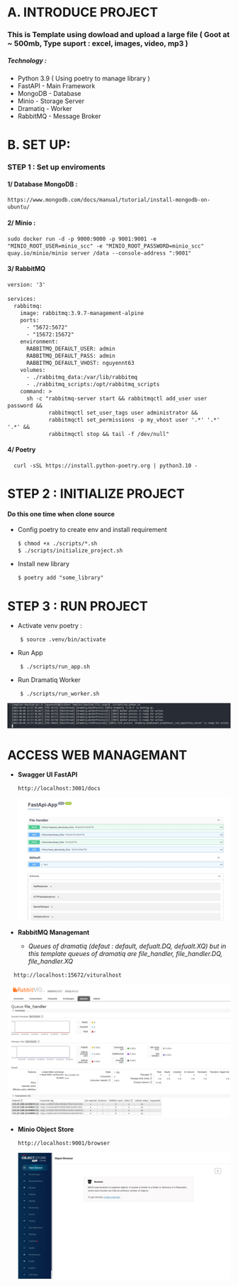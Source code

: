 # A. INTRODUCE PROJECT

### This is Template using dowload and upload a large file ( Goot at ~ 500mb, Type suport : excel, images, video, mp3 )

##### Technology :

- Python 3.9 ( Using poetry to manage library )
- FastAPI - Main Framework
- MongoDB - Database
- Minio - Storage Server
- Dramatiq - Worker
- RabbitMQ - Message Broker

# B. SET UP:

### STEP 1 : Set up enviroments

#### 1/ Database MongoDB :

```
https://www.mongodb.com/docs/manual/tutorial/install-mongodb-on-ubuntu/
```

#### 2/ Minio :

```
sudo docker run -d -p 9000:9000 -p 9001:9001 -e "MINIO_ROOT_USER=minio_scc" -e "MINIO_ROOT_PASSWORD=minio_scc"  quay.io/minio/minio server /data --console-address ":9001"
```

#### 3/ RabbitMQ

```
version: '3'

services:
  rabbitmq:
    image: rabbitmq:3.9.7-management-alpine
    ports:
      - "5672:5672"
      - "15672:15672"
    environment:
      RABBITMQ_DEFAULT_USER: admin
      RABBITMQ_DEFAULT_PASS: admin
      RABBITMQ_DEFAULT_VHOST: nguyennt63
    volumes:
      - ./rabbitmq_data:/var/lib/rabbitmq
      - ./rabbitmq_scripts:/opt/rabbitmq_scripts
    command: >
      sh -c "rabbitmq-server start && rabbitmqctl add_user user password &&
             rabbitmqctl set_user_tags user administrator &&
             rabbitmqctl set_permissions -p my_vhost user '.*' '.*' '.*' &&
             rabbitmqctl stop && tail -f /dev/null"
```

#### 4/ Poetry

```
  curl -sSL https://install.python-poetry.org | python3.10 -
```

# STEP 2 : INITIALIZE PROJECT

#### Do this one time when clone source

- Config poetry to create env and install requirement

  ```
  $ chmod +x ./scripts/*.sh
  $ ./scripts/initialize_project.sh
  ```
- Install new library

  ```
  $ poetry add "some_library"
  ```

# STEP 3 : RUN PROJECT

- Activate venv poetry :

```
    $ source .venv/bin/activate
```

- Run App

```
    $ ./scripts/run_app.sh
```

- Run Dramatiq Worker

```
    $ ./scripts/run_worker.sh
```

![1680764335286](image/README/1680764335286.png)

# ACCESS WEB MANAGEMANT

- **Swagger UI FastAPI**

  ```
  http://localhost:3001/docs
  ```

  ![1680765143734](image/README/1680765143734.png)
- **RabbitMQ Managemant**

  - *Queues of dramatiq (defaut : default, defualt.DQ, defualt.XQ) but in this template queues of dramatiq are file_handler, file_handler.DQ, file_handler.XQ*

```
  http://localhost:15672/vituralhost
```

  ![1680764794780](image/README/1680764794780.png)

- **Minio Object Store**

  ```
  http://localhost:9001/browser
  ```
  ![1680765040017](image/README/1680765040017.png)
